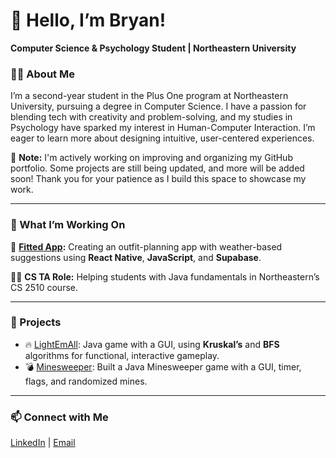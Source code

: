 # 👋 Hello, I’m Bryan!

**Computer Science & Psychology Student | Northeastern University**

### 🧑‍💻 About Me
I’m a second-year student in the Plus One program at Northeastern University, pursuing a degree in Computer Science. I have a passion for blending tech with creativity and problem-solving, and my studies in Psychology have sparked my interest in Human-Computer Interaction. I’m eager to learn more about designing intuitive, user-centered experiences.

🚧 **Note:** I'm actively working on improving and organizing my GitHub portfolio. Some projects are still being updated, and more will be added soon! Thank you for your patience as I build this space to showcase my work.

---

### 💼 What I’m Working On
👕 **[Fitted App](https://github.com/bryanbab/Fitted):** Creating an outfit-planning app with weather-based suggestions using **React Native**, **JavaScript**, and **Supabase**.

👨‍🏫 **CS TA Role:** Helping students with Java fundamentals in Northeastern’s CS 2510 course.

---

### 🌟 Projects
- 🔥 [LightEmAll](https://github.com/bryanbab/LightEmAll): Java game with a GUI, using **Kruskal’s** and **BFS** algorithms for functional, interactive gameplay.
- 💣 [Minesweeper](https://github.com/bryanbab/Minesweeper): Built a Java Minesweeper game with a GUI, timer, flags, and randomized mines.

---

### 📫 Connect with Me
[LinkedIn](http://linkedin.com/in/bryanbaboolal) | [Email](mailto:bryanbaboolal@gmail.com)
